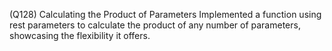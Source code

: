 (Q128) Calculating the Product of Parameters
Implemented a function using rest parameters to calculate the product of any number of parameters, showcasing the flexibility it offers.
